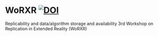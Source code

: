 # WoRXR [![DOI](https://zenodo.org/badge/704493982.svg)](https://zenodo.org/doi/10.5281/zenodo.10003796)

Replicability and data/algorithm storage and availability
3rd Workshop on Replication in Extended Reality (WoRXR)

